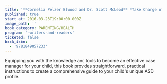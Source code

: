 ```yaml
---
title: '**Cornelia Pelzer Elwood and Dr. Scott McLeod** *Take Charge of Treatment for Your Child with Asperger’s (ASD)*'
published: true
start_at: 2016-03-23T19:00:00.000Z
image_path: ''
book_category: PARENTING/HEALTH
program: '-writers-and-readers'
ticketed: false
book_isbn:
  - '9781849057233'
---
```


Equipping you with the knowledge and tools to become an effective case manager for your child, this book provides straightforward, practical instructions to create a comprehensive guide to your
child's unique ASD profile.